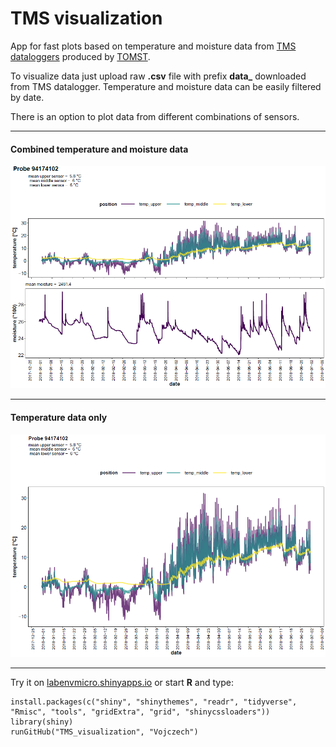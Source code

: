 # TMS visualization
App for fast plots based on temperature and moisture data from [TMS dataloggers](https://tomst.com/web/en/systems/tms/tms-3/) produced by [TOMST](https://tomst.com/web/en/).

To visualize data just upload raw **.csv** file with prefix **data_** downloaded from TMS datalogger. Temperature and moisture data can be easily filtered by date.

There is an option to plot data from different combinations of sensors.

---

#### Combined temperature and moisture data ####
<img src="/data_94174102_0_combined.png" width="600">

---

#### Temperature data only ####
<img src="/data_94174102_0_temperature.png" width="600">

---
Try it on [labenvmicro.shinyapps.io](https://labenvmicro.shinyapps.io/TMS_app/) or start **R** and type:
```
install.packages(c("shiny", "shinythemes", "readr", "tidyverse", "Rmisc", "tools", "gridExtra", "grid", "shinycssloaders"))
library(shiny)
runGitHub("TMS_visualization", "Vojczech") 
```